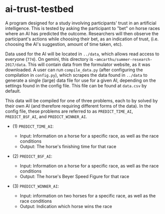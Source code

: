 # ai-trust-testbed
A program designed for a study involving participants' trust in an artificial intelligence.  This is tested by asking the participant to "bet" on horse races where an AI has predicted the outcome.  Researchers will then observe the participant's actions while choosing their bet, as an indication of trust, (i.e. choosing the AI's suggestion, amount of time taken, etc).

Data used for the AI will be located in `../data`, which allows read access to everyone (`774`).  On gemini, this directory is `~amcarthu/summer-research-2017/data`.
This will contain data from the formulator website, as it was downloaded.  A user can run `compile_data.py` (after configuring the compilation in `config.py`), which scrapes the data found in `../data` to generate a single (large) data file for use for a given AI, depending on the settings found in the config file.  This file can be found at `data.csv` by default.

This data will be compiled for one of three problems, each to by solved by their own AI (and therefore requiring different forms of the data).  In the config file, these problems are referred to as `PREDICT_TIME_AI`, `PREDICT_BSF_AI`, and `PREDICT_WINNER_AI`.  

- (1) `PREDICT_TIME_AI`: 
    - Input: Information on a horse for a specific race, as well as the race conditions
    - Output: The horse's finishing time for that race

- (2) `PREDICT_BSF_AI`: 
    - Input: Information on a horse for a specific race, as well as the race conditions
    - Output: The horse's Beyer Speed Figure for that race

- (3) `PREDICT_WINNER_AI`: 
    - Input: information on two horses for a specific race, as well as the race conditions
    - Output: Indication which horse wins the race
